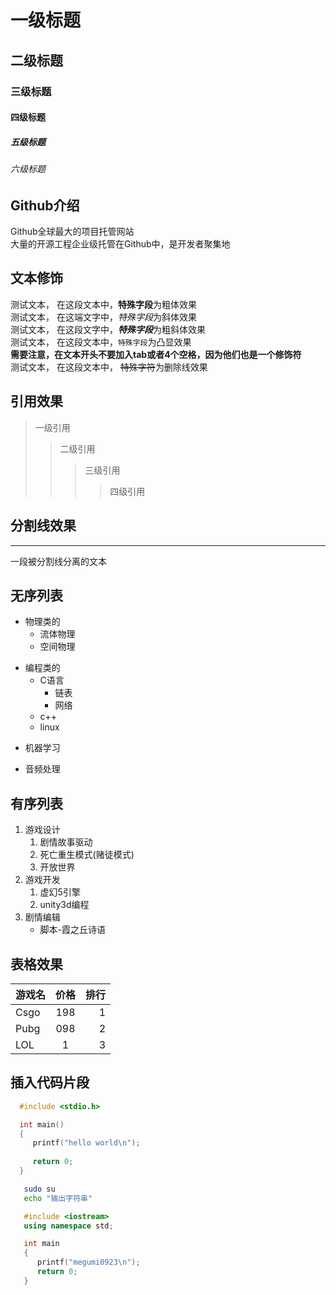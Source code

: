 # 一级标题
## 二级标题
### 三级标题
#### 四级标题
##### 五级标题
###### 六级标题

## Github介绍

   Github全球最大的项目托管网站<br>大量的开源工程企业级托管在Github中，是开发者聚集地

## 文本修饰

   测试文本， 在这段文本中，**特殊字段**为粗体效果<br>
   测试文本， 在这端文字中，*特殊字段*为斜体效果<br>
   测试文本， 在这段文字中，***特殊字段***为粗斜体效果<br>
   测试文本， 在这段文本中，`特殊字段`为凸显效果<br>
   **需要注意，在文本开头不要加入tab或者4个空格，因为他们也是一个修饰符**<br>
   测试文本， 在这段文本中， ~~特殊字符~~为删除线效果<br>

## 引用效果

> 一级引用
>> 二级引用
>>> 三级引用
>>>> 四级引用

## 分割线效果
---
一段被分割线分离的文本

## 无序列表

* 物理类的
  * 流体物理
  * 空间物理
+ 编程类的
  * C语言
    * 链表
    * 网络
  * c++
  * linux
- 机器学习
* 音频处理

## 有序列表

1. 游戏设计
   1. 剧情故事驱动
   2. 死亡重生模式(赌徒模式)
   3. 开放世界
2. 游戏开发
   1. 虚幻5引擎
   2. unity3d编程
3. 剧情编辑
   * 脚本-霞之丘诗语

## 表格效果

游戏名|价格|排行
--|:--:|--:
Csgo|198|1
Pubg|098|2
LOL|1|3

## 插入代码片段

```c
  #include <stdio.h>

  int main()
  {
     printf("hello world\n");
     
     return 0;
  }
```
```bash
   sudo su
   echo "输出字符串"
```

```cpp
   #include <iostream>
   using namespace std;

   int main
   {
      printf("megumi0923\n");
      return 0;
   }
```



































